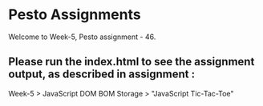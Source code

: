 # Pesto Assignments  

Welcome to Week-5, Pesto assignment - 46.

## Please run the index.html to see the assignment output, as described in assignment :
Week-5 > JavaScript DOM BOM Storage > "JavaScript Tic-Tac-Toe"